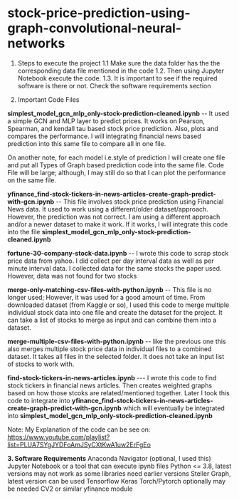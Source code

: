 # stock-price-prediction-using-graph-convolutional-neural-networks

1. Steps to execute the project
1.1 Make sure the data folder has the the corresponding data file mentioned in the code
1.2. Then using Jupyter Notebook execute the code.
1.3. It is important to see if the required software is there or not. Check the software requirements section
 

2. Important Code Files

**simplest_model_gcn_mlp_only-stock-prediction-cleaned.ipynb**
-- It used a simple GCN and MLP layer to predict prices. It works on Pearson, Spearman, and kendall tau based stock price prediction. Also, plots and compares the performance. I will integrating financial news based prediction into this same file to compare all in one file.

On another note, for each model i.e.style of prediction I will create one file and put all Types of Graph based prediction code into the same file. Code File will be large; although, I may still do so that I can plot the performance on the same file.

**yfinance_find-stock-tickers-in-news-articles-create-graph-predict-with-gcn.ipynb**
-- This file involves stock price prediction using Financial News data. It used to work using a different/older dataset/approach. However, the prediction was not correct. I am using a different approach and/or a newer dataset to make it work. If it works, I will integrate this code into the file **simplest_model_gcn_mlp_only-stock-prediction-cleaned.ipynb**

**fortune-30-company-stock-data.ipynb**
-- I wrote this code to scrap stock price data from yahoo. I did collect per day interval data as well as per minute interval data. I collected data for the same stocks the paper used. However, data was not found for two stocks

**merge-only-matching-csv-files-with-python.ipynb**
-- This file is no longer used; However, it was used for a good amount of time. From downloaded dataset (from Kaggle or so), I used this code to merge multiple individual stock data into one file and create the dataset for the project. It can take a list of stocks to merge as input and can combine them into a dataset. 

**merge-multiple-csv-files-with-python.ipynb**
-- like the previous one this also merges multiple stock price data in individual files to a combined dataset. It takes all files in the selected folder. It does not take an input list of stocks to work with.

**find-stock-tickers-in-news-articles.ipynb**
--- I wrote this code to find stock tickers in financial news articles. Then creates weighted graphs based on how those stcoks are related/mentioned together.
Later I took this code to integrate into **yfinance_find-stock-tickers-in-news-articles-create-graph-predict-with-gcn.ipynb** which will eventually be integrated into 
**simplest_model_gcn_mlp_only-stock-prediction-cleaned.ipynb**


Note: My Explanation of the code can be see on: https://www.youtube.com/playlist?list=PLUA7SYgJYDFoAmJSyCXtKwA1uw2ErFgEo



**3. Software Requirements**
Anaconda Navigator (optional, I used this)
Jupyter Notebook or a tool that can execute ipynb files
Python <= 3.8, latest versions may not work as some libraries need earlier versions
Steller Graph, latest version can be used
Tensorflow
Keras
Torch/Pytorch optionally may be needed
CV2 or similar
yfinance module
